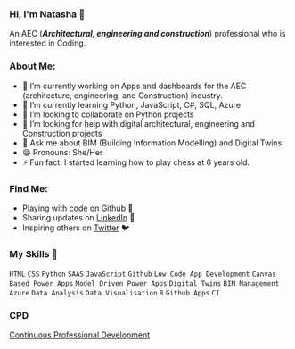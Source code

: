 ### Hi, I'm Natasha 👋

An AEC (***Architectural, engineering and construction***) professional who is interested in Coding. 

### About Me:

- 🔭 I’m currently working on Apps and dashboards for the AEC (architecture, engineering, and Construction) industry. 
- 🌱 I’m currently learning Python, JavaScript, C#, SQL, Azure
- 👯 I’m looking to collaborate on Python projects
- 🤔 I’m looking for help with digital architectural, engineering and Construction projects
- 💬 Ask me about BIM (Building Information Modelling) and Digital Twins
- 😄 Pronouns: She/Her
- ⚡ Fun fact: I started learning how to play chess at 6 years old. 


### Find Me:
- Playing with code on <a href="https://github.com/natnew"> Github</a> 🏓
- Sharing updates on <a href="https://www.linkedin.com/in/natasha-newbold/">LinkedIn</a> 💼
- Inspiring others on <a href="https://twitter.com/NatashaTweets2">Twitter</a> 🐦



### My Skills 🚀
`HTML` `CSS` `Python` `SAAS` `JavaScript` `Github` `Low Code App Development` `Canvas Based Power Apps` `Model Driven Power Apps` `Digital Twins` `BIM Management` `Azure` `Data Analysis` `Data Visualisation`  `R` `Github Apps` `CI` 


### CPD
<a href="https://github.com/natnew/CPD/blob/master/README.md">Continuous Professional Development</a>

